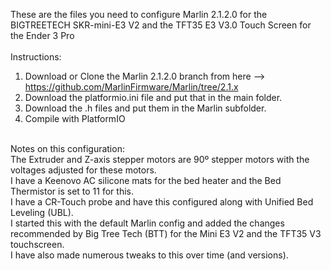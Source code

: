 These are the files you need to configure Marlin 2.1.2.0 for the BIGTREETECH SKR-mini-E3 V2 and the TFT35 E3 V3.0 Touch Screen for the Ender 3 Pro<br>
<br>
Instructions: <br>
1) Download or Clone the Marlin 2.1.2.0 branch from here --> https://github.com/MarlinFirmware/Marlin/tree/2.1.x
2) Download the platformio.ini file and put that in the main folder.
3) Download the .h files and put them in the Marlin subfolder.
4) Compile with PlatformIO
<br>
Notes on this configuration:<br>
The Extruder and Z-axis stepper motors are 90º stepper motors with the voltages adjusted for these motors.<br>
I have a Keenovo AC silicone mats for the bed heater and the Bed Thermistor is set to 11 for this. <br>
I have a CR-Touch probe and have this configured along with Unified Bed Leveling (UBL).<br>
I started this with the default Marlin config and added the changes recommended by Big Tree Tech (BTT) for the Mini E3 V2 and the TFT35 V3 touchscreen.<br>
I have also made numerous tweaks to this over time (and versions).<br>
